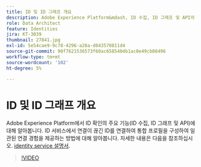 ```yaml
---
title: ID 및 ID 그래프 개요
description: Adobe Experience Platform&mdash, ID 수집, ID 그래프 및 API의 ID 확인 주요 기능에 대해 알아봅니다. ID 서비스에서 연결이 끊긴 ID를 연결하여 통합 프로필을 구성하여 일관된 연결 경험을 제공하는 방법에 대해 알아봅니다.
role: Data Architect
feature: Identities
jira: KT-3039
thumbnail: 27841.jpg
exl-id: 5e54cae9-9c78-4296-a28a-d043570811d4
source-git-commit: 90f7621536573f60ac6585404b1ac0e49cb08496
workflow-type: tm+mt
source-wordcount: '102'
ht-degree: 5%

---
```


# ID 및 ID 그래프 개요

Adobe Experience Platform에서 ID 확인의 주요 기능(ID 수집, ID 그래프 및 API)에 대해 알아봅니다. ID 서비스에서 연결이 끊긴 ID를 연결하여 통합 프로필을 구성하여 일관된 연결 경험을 제공하는 방법에 대해 알아봅니다. 자세한 내용은 다음을 참조하십시오. [identity service 설명서](https://experienceleague.adobe.com/docs/experience-platform/identity/home.html?lang=ko).

>[!VIDEO](https://video.tv.adobe.com/v/27841?quality=12&learn=on)

